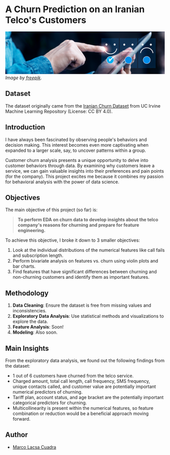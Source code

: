 # A Churn Prediction on an Iranian Telco's Customers

![header.png](assets/header.png)
*Image by [freepik](https://www.freepik.com/free-photo/collage-customer-experience-concept_25053721.htm#fromView=search&page=1&position=7&uuid=f75c616d-0c0a-4544-8617-b8f768f38775).*

## Dataset

The dataset originally came from the [Iranian Churn Dataset](https://archive.ics.uci.edu/dataset/563/iranian+churn+dataset) from UC Irvine Machine Learning Repository (License: CC BY 4.0).

## Introduction

I have always been fascinated by observing people's behaviors and decision making. This interest becomes even more captivating when expanded to a larger scale, say, to uncover patterns within a group.

Customer churn analysis presents a unique opportunity to delve into customer behaviors through data. By examining why customers leave a service, we can gain valuable insights into their preferences and pain points (for the company). This project excites me because it combines my passion for behavioral analysis with the power of data science.

## Objectives

The main objective of this project (so far) is: 

> **To perform EDA on churn data to develop insights about the telco company's reasons for churning and prepare for feature engineering.**

To achieve this objective, I broke it down to 3 smaller objectives:

1. Look at the individual distributions of the numerical features like call fails and subscription length.
2. Perform bivariate analysis on features vs. churn using violin plots and bar charts.
4. Find features that have significant differences between churning and non-churning customers and identify them as important features.

## Methodology

1. **Data Cleaning**: Ensure the dataset is free from missing values and inconsistencies.
2. **Exploratory Data Analysis**: Use statistical methods and visualizations to explore the data.
3. **Feature Analysis**: Soon!
4. **Modeling**: Also soon.

## Main Insights

From the exploratory data analysis, we found out the following findings from the dataset:

* 1 out of 6 customers have churned from the telco service.
* Charged amount, total call length, call frequency, SMS frequency, unique contacts called, and customer value are potentially important numerical predictors of churning. 
* Tariff plan, account status, and age bracket are the potentially important categorical predictors for churning.
* Multicollinearity is present within the numerical features, so feature combination or reduction would be a beneficial approach moving forward.

## Author

* [Marco Lacsa Cuadra](https://github.com/mlcuadra1)